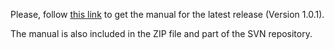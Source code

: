 Please, follow [this link](http://www.web-punk.com/wp-content/uploads/README_v_1_0_1.html) to get the manual for the latest release (Version 1.0.1).

The manual is also included in the ZIP file and part of the SVN repository.